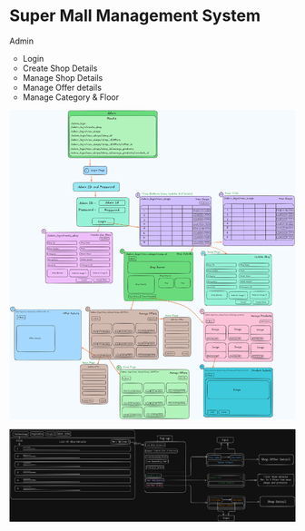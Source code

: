 # Super Mall Management System

Admin
<ul style="list-style-type: circle;">
  <li>Login</li>
  <li>Create Shop Details</li>
  <li>Manage Shop Details</li>
  <li>Manage Offer details</li>
  <li>Manage Category & Floor</li>
</ul>


![image alt](https://github.com/JakkaThirumalesh/Super-Mall-Web-App/blob/main/Admin_Design.png?raw=true)

![image alt](https://github.com/JakkaThirumalesh/Super-Mall-Web-App/blob/main/UserModule.png?raw=true)

